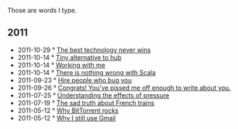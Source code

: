 Those are words I type.

## 2011

  * 2011-10-29 ° [The best technology never wins](https://github.com/nddrylliog/blog/blob/master/2011/software-evolution.md)
  * 2011-10-14 ° [Tiny alternative to hub](https://github.com/nddrylliog/blog/blob/master/2011/tiny-hub.md)
  * 2011-10-14 ° [Working with me](https://github.com/nddrylliog/blog/blob/master/2011/working-with-me.md)
  * 2011-10-14 ° [There is nothing wrong with Scala](https://github.com/nddrylliog/blog/blob/master/2011/scala.md)
  * 2011-09-23 ° [Hire people who bug you](https://github.com/nddrylliog/blog/blob/master/2011/nagging.md)
  * 2011-09-26 ° [Congrats! You've pissed me off enough to write about you.](https://github.com/nddrylliog/blog/blob/master/2011/nodejs-vs-jruby.md)
  * 2011-07-25 ° [Understanding the effects of pressure](https://github.com/nddrylliog/blog/blob/master/2011/pressure.md)
  * 2011-07-19 ° [The sad truth about French trains](https://github.com/nddrylliog/blog/blob/master/2011/sncf.md)
  * 2011-05-12 ° [Why BitTorrent rocks](https://github.com/nddrylliog/blog/blob/master/2011/bittorrent.md)
  * 2011-05-12 ° [Why I still use Gmail](https://github.com/nddrylliog/blog/blob/master/2011/gmail.md)
